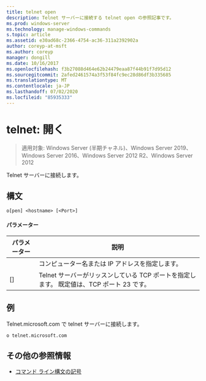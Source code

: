```yaml
---
title: telnet open
description: Telnet サーバーに接続する telnet open の参照記事です。
ms.prod: windows-server
ms.technology: manage-windows-commands
s.topic: article
ms.assetid: e30ad68c-2366-4754-ac36-311a2392902a
author: coreyp-at-msft
ms.author: coreyp
manager: dongill
ms.date: 10/16/2017
ms.openlocfilehash: f3b27088d464e62b24479eaa87f44b91f7d95d12
ms.sourcegitcommit: 2afed2461574a3f53f84fc9ec28d86df3b335685
ms.translationtype: MT
ms.contentlocale: ja-JP
ms.lasthandoff: 07/02/2020
ms.locfileid: "85935333"
---
```

# <a name="telnet-open"></a>telnet: 開く

> 適用対象: Windows Server (半期チャネル)、Windows Server 2019、Windows Server 2016、Windows Server 2012 R2、Windows Server 2012

Telnet サーバーに接続します。

## <a name="syntax"></a>構文
```
o[pen] <hostname> [<Port>]
```
#### <a name="parameters"></a>パラメーター

| パラメーター  |                                        説明                                         |
|------------|--------------------------------------------------------------------------------------------|
| <hostname> |                         コンピューター名または IP アドレスを指定します。                         |
|  [<Port>]  | Telnet サーバーがリッスンしている TCP ポートを指定します。 既定値は、TCP ポート 23 です。 |

## <a name="examples"></a>例
Telnet.microsoft.com で telnet サーバーに接続します。
```
o telnet.microsoft.com
```
## <a name="additional-references"></a>その他の参照情報
- [コマンド ライン構文の記号](command-line-syntax-key.md)
